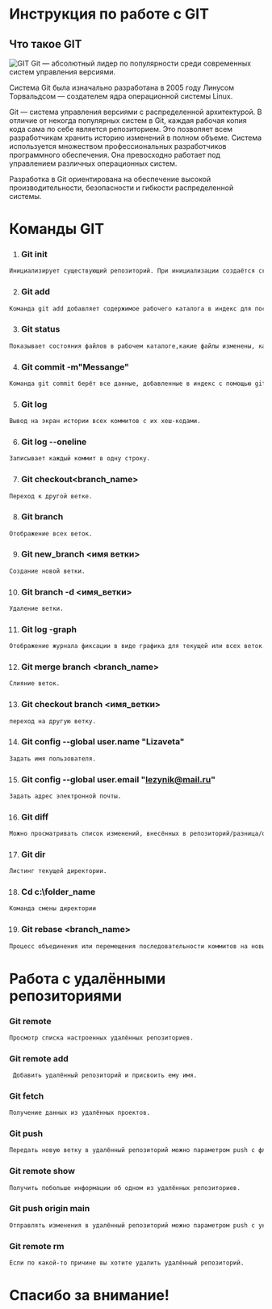 # Инструкция по работе с GIT

## Что такое GIT
![GIT](git.jpg.png)
Git — абсолютный лидер по популярности среди современных систем управления версиями. 

Система Git была изначально разработана в 2005 году Линусом Торвальдсом — создателем ядра операционной системы Linux. 

Git — система управления версиями с распределенной архитектурой. В отличие от некогда популярных систем в Git, каждая рабочая копия кода сама по себе является репозиторием. Это позволяет всем разработчикам хранить историю изменений в полном объеме.
Система используется множеством профессиональных разработчиков программного обеспечения. Она превосходно работает под управлением различных операционных систем. 

Разработка в Git ориентирована на обеспечение высокой производительности, безопасности и гибкости распределенной системы.

# Команды GIT

1. ### Git init
```sh
Инициализирует существующий репозиторий. При инициализации создаётся скрытая папка. В ней содержатся все объекты и ссылки, которые Git использует и создаёт в истории работы над проектом.
```

2. ### Git add
```sh
Команда git add добавляет содержимое рабочего каталога в индекс для последующего коммита. 
```

3. ### Git status
```sh
Показывает состояния файлов в рабочем каталоге,какие файлы изменены, какие ожидают коммита, а также выводятся подсказки о том, как изменить состояние файлов.
```

4. ### Git commit -m"Messange"
```sh
Команда git commit берёт все данные, добавленные в индекс с помощью git add, и сохраняет их слепок во внутренней базе данных, а затем сдвигает указатель текущей ветки на этот слепок.
```

5. ### Git log 
```sh
Вывод на экран истории всех коммитов с их хеш-кодами.
```

6. ### Git log --oneline
```sh
Записывает каждый коммит в одну строку.
```

7. ### Git checkout<branch_name>
```sh
Переход к другой ветке.
```

8. ### Git branch
```sh
Отображение всех веток.
```

9. ### Git new_branch <имя ветки>
```sh
Создание новой ветки.
```

10. ### Git branch -d <имя_ветки>
```sh
Удаление ветки.
```

11. ### Git log -graph
```sh
Отображение журнала фиксации в виде графика для текущей или всех веток.
```

12. ### Git merge branch <branch_name>
```sh
Слияние веток.
```

13. ### Git checkout branch <имя_ветки>
```sh
переход на другую ветку.
```

14. ### Git config --global user.name "Lizaveta"
```sh
Задать имя пользователя.
```

15. ### Git config --global user.email "lezynik@mail.ru"
```sh
Задать адрес электронной почты.
```

16. ### Git diff 
```sh
Можно просматривать список изменений, внесённых в репозиторий/разница/отличие.
```

17. ### Git dir
```sh
Листинг текущей директории.
```

18. ### Cd c:\folder_name
```sh
Команда смены директории
```
19. ### Git rebase <branch_name>
```sh
Процесс объединения или перемещения последовательности коммитов на новый родительский снимок.
```

# Работа с удалёнными репозиториями

### Git remote
```sh
Просмотр списка настроенных удалённых репозиториев.
```
### Git remote add <shortname> 
```sh
 Добавить удалённый репозиторий и присвоить ему имя.
 ```
### Git fetch <remote-name>
```sh
Получение данных из удалённых проектов.
```
### Git push
```sh
Передать новую ветку в удалённый репозиторий можно параметром push с флагом -u, указав имя репозитория и имя ветки.
```
### Git remote show <remote>
```sh
Получить побольше информации об одном из удалённых репозиториев.
```
### Git push origin main
```sh
Отправлять изменения в удалённый репозиторий можно параметром push с указанием имени репозитория и ветки.
```
### Git remote rm
```sh
Если по какой-то причине вы хотите удалить удалённый репозиторий.
```

# Спасибо за внимание!